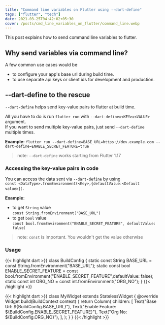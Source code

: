 ```yaml
---
title: "Command line variables on Flutter using --dart-define"
tags: ["flutter", "tech"]
date: 2021-03-25T04:42:02+05:30
cover: /posts/cmd_line_variables_on_flutter/command_line.webp
---
```


This post explains how to send command line variables to flutter.  

## Why send variables via command line?
A few common use cases would be 
- to configure your app's base url during build time.
- to use separate api keys or client ids for development and production.

## --dart-define to the rescue
`--dart-define` helps send key-value pairs to flutter at build time.  

All you have to do is run `flutter run` with `--dart-define=<KEY>=<VALUE>` argument.  
If you want to send multiple key-value pairs, just send `--dart-define` multiple times.  

**Example:** 
`flutter run --dart-define=BASE_URL=https://dev.example.com --dart-define=ENABLE_SECRET_FEATURE=true`

> note: `--dart-define` works starting from Flutter 1.17

### Accessing the key-value pairs in code
You can access the data sent via `--dart-define` by using  
`const <DataType>.fromEnvironment(<Key>,{defaultValue:<Default value>})`.  

**Example:** 
- to get `String` value  
`const String.fromEnvironment("BASE_URL")`  
- to get `bool` value  
`const bool.fromEnvironment("ENABLE_SECRET_FEATURE", defaultValue: false)` 

> note: `const` is important. You wouldn't get the value otherwise

### Usage
{{< highlight dart >}}
class BuildConfig {
    static const String BASE_URL = const String.fromEnvironment("BASE_URL");
    static const bool ENABLE_SECRET_FEATURE = 
        const bool.fromEnvironment("ENABLE_SECRET_FEATURE",defaultValue: false);
    static const int ORG_NO = const int.fromEnvironment("ORG_NO");
}
{{< /highlight >}}

{{< highlight dart >}}
class MyWidget extends StatelessWidget {
  @override
  Widget build(BuildContext context) {
    return Column(
      children: [
        Text("Base Url: ${BuildConfig.BASE_URL}"),
        Text("Enable Feature: ${BuildConfig.ENABLE_SECRET_FEATURE}"),
        Text("Org No: ${BuildConfig.ORG_NO}"),
      ],
    );
  }
}
{{< /highlight >}}
